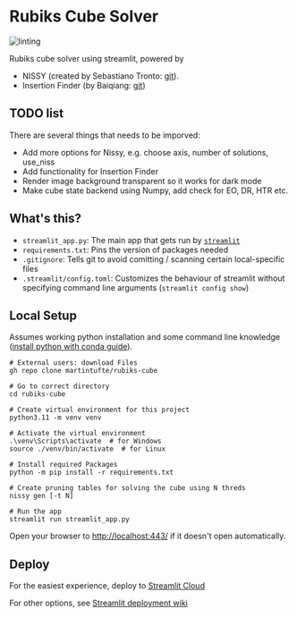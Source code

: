 # Rubiks Cube Solver
![linting](https://github.com/martintufte/rubiks-cube/actions/workflows/flake8.yml/badge.svg)

Rubiks cube solver using streamlit, powered by
* NISSY (created by Sebastiano Tronto: [git](https://git.tronto.net/nissy-classic/)).
* Insertion Finder (by Baiqiang: [git](https://github.com/Baiqiang/333.fm))

## TODO list
There are several things that needs to be imporved:
* Add more options for Nissy, e.g. choose axis, number of solutions, use_niss
* Add functionality for Insertion Finder
* Render image background transparent so it works for dark mode
* Make cube state backend using Numpy, add check for EO, DR, HTR etc.

## What's this?

- `streamlit_app.py`: The main app that gets run by [`streamlit`](https://docs.streamlit.io/)
- `requirements.txt`: Pins the version of packages needed
- `.gitignore`: Tells git to avoid comitting / scanning certain local-specific files
- `.streamlit/config.toml`: Customizes the behaviour of streamlit without specifying command line arguments (`streamlit config show`)

## Local Setup

Assumes working python installation and some command line knowledge ([install python with conda guide](https://tech.gerardbentley.com/python/beginner/2022/01/29/install-python.html)).

```shell
# External users: download Files
gh repo clone martintufte/rubiks-cube

# Go to correct directory
cd rubiks-cube

# Create virtual environment for this project
python3.11 -m venv venv

# Activate the virtual environment
.\venv\Scripts\activate  # for Windows
source ./venv/bin/activate  # for Linux

# Install required Packages
python -m pip install -r requirements.txt

# Create pruning tables for solving the cube using N threds
nissy gen [-t N]

# Run the app
streamlit run streamlit_app.py
```

Open your browser to [http://localhost:443/](http://localhost:443/) if it doesn't open automatically.
## Deploy

For the easiest experience, deploy to [Streamlit Cloud](https://streamlit.io/cloud)

For other options, see [Streamlit deployment wiki](https://discuss.streamlit.io/t/streamlit-deployment-guide-wiki/5099)
